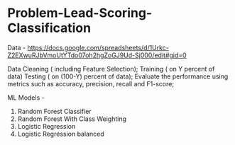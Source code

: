 # Problem-Lead-Scoring-Classification
Data - https://docs.google.com/spreadsheets/d/1Urkc-Z2EXwuRJbVmoUtYTdo07oh2hgZoGJ9Ud-Sj000/edit#gid=0

Data Cleaning ( including Feature Selection);
Training ( on Y percent of data) Testing ( on (100-Y) percent of data);
Evaluate the performance using metrics such as accuracy, precision, recall and F1-score;

ML Models -
1. Random Forest Classifier
2. Random Forest With Class Weighting
3. Logistic Regression
4. Logistic Regression balanced
